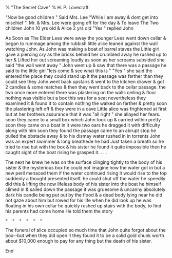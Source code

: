 % "The Secret Cave" 
%  H. P. Lovecraft

        

  

 "Now be good children " Said Mrs. Lee  "While I am away &amp; dont get into
mischief ". Mr. &amp; Mrs. Lee were going off for the day &amp; To leave The Two children
John 10 yrs old &amp; Alice 2 yrs old  "Yes " replied John  

  As Soon as The Elder Lees were away the younger Lees went down cellar &amp;
began to rummage among the rubbish little alice leaned against the wall watching John. As John
was making a boat of barrel staves the Little girl gave a piercing cry as the bricks behind
her crumbled away he rushed up to her &amp; Lifted her out screaming loudly as soon as her screams
subsided she said  "the wall went away " John went up &amp; saw that there was a passage
he said to the little girl  "lets come &amp; see what this is "  "Yes "
she said the entered the place they could stand up it the passage was farther than they could
see they John went back upstairs &amp; went to the kitchen drawer &amp; got 2 candles &amp;
some matches &amp; then they went back to the cellar passage. the two once more entered there
was plastering on the walls ceiling &amp; floor nothing was visible but a box this was for a
seat nevertheless they examined it &amp; found it to contain nothing the walked on farther &amp;
pretty soon the plastering left off &amp; they were in a cave Little alice was frightened at
first but at her brothers assurance that it was  "all right " she allayed her fears.
soon they came to a small box which John took up &amp; carried within pretty soon they came
on a   boat   in it were two oars he dragged it with difficulty along with him soon they
found the passage came to an abrupt stop he pulled the obstacle away &amp; to his dismay water
rushed in in torrents John was an expert swimmer &amp; long breathede he had Just taken a breath
so he tried to rise but with the box &amp; his sister he found it quite impossible then he caught
sight of the boat rising he grasped it. . . .    

The next he knew he was on the surface clinging tightly to the body of his sister &amp; the
mysterious box he could not imagine how the water got in but a new peril menaced them if the
water continued rising it would rise to the top suddenly a thought presented itself. he could
shut off the water he speedily did this &amp; lifting the now lifeless body of his sister into
the boat he himself climed in &amp; sailed down the passage it was gruesome &amp; uncanny absolutely
dark his candle being put out by the flood &amp; a dead body lying near he did not gaze about
him but rowed for his life when he did look up he was floating in his own cellar he quickly
rushed up stairs with the body, to find his parents had come home He told them the story  

    *  *  *  *  *  *    

  The funeral of alice occupied so much time that John quite forgot about the
box--but when they   did   open it they found it to be a   solid gold   chunk worth
about $10,000 enough to pay for any thing but the death of his sister.  

  

  End    
